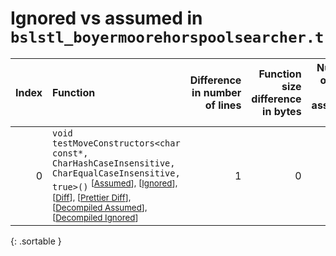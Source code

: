 # Ignored vs assumed in `bslstl_boyermoorehorspoolsearcher.t`

<script src="../sorttable.js"></script>

|   Index | Function                                                                                                                                                                                                                                                                                                               |   Difference in number of lines |   Function size difference in bytes |   Number of lines in assumed build | Number of bytes in assumed build   |   Number of lines in ignored build | Number of bytes in ignored build   |
|--------:|:-----------------------------------------------------------------------------------------------------------------------------------------------------------------------------------------------------------------------------------------------------------------------------------------------------------------------|--------------------------------:|------------------------------------:|-----------------------------------:|:-----------------------------------|-----------------------------------:|:-----------------------------------|
|       0 | `void testMoveConstructors<char const*, CharHashCaseInsensitive, CharEqualCaseInsensitive, true>()` <sup>\[[Assumed](0-assume)\], \[[Ignored](0-none)\], \[[Diff](0.diff.html)\], \[[Prettier Diff](0-diff.html)\], \[[Decompiled Assumed](0-assume-decompiled.txt)\], \[[Decompiled Ignored](0-none-decompiled.txt)\] |                               1 |                                   0 |                                819 | 3,760                              |                                818 | 3,760                              |
{: .sortable }
